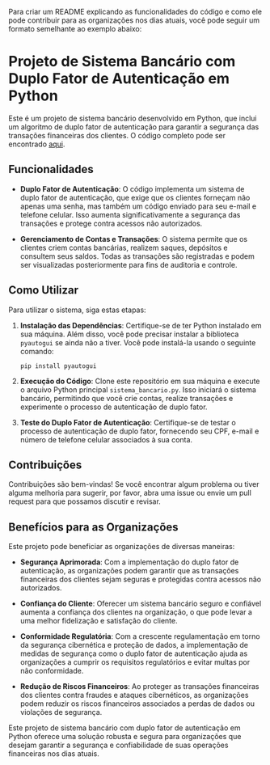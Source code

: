 Para criar um README explicando as funcionalidades do código e como ele pode contribuir para as organizações nos dias atuais, você pode seguir um formato semelhante ao exemplo abaixo:

# Projeto de Sistema Bancário com Duplo Fator de Autenticação em Python

Este é um projeto de sistema bancário desenvolvido em Python, que inclui um algoritmo de duplo fator de autenticação para garantir a segurança das transações financeiras dos clientes. O código completo pode ser encontrado [aqui](https://github.com/Daniel010203/Projeto-de-Sistema-Bancario-com-duplo-fator-de-autenticacao-em-python/tree/a40611d6509335f06ef77923ee5a6f07f0203d54).

## Funcionalidades

- **Duplo Fator de Autenticação**: O código implementa um sistema de duplo fator de autenticação, que exige que os clientes forneçam não apenas uma senha, mas também um código enviado para seu e-mail e telefone celular. Isso aumenta significativamente a segurança das transações e protege contra acessos não autorizados.

- **Gerenciamento de Contas e Transações**: O sistema permite que os clientes criem contas bancárias, realizem saques, depósitos e consultem seus saldos. Todas as transações são registradas e podem ser visualizadas posteriormente para fins de auditoria e controle.

## Como Utilizar

Para utilizar o sistema, siga estas etapas:

1. **Instalação das Dependências**: Certifique-se de ter Python instalado em sua máquina. Além disso, você pode precisar instalar a biblioteca `pyautogui` se ainda não a tiver. Você pode instalá-la usando o seguinte comando:
   ```
   pip install pyautogui
   ```

2. **Execução do Código**: Clone este repositório em sua máquina e execute o arquivo Python principal `sistema_bancario.py`. Isso iniciará o sistema bancário, permitindo que você crie contas, realize transações e experimente o processo de autenticação de duplo fator.

3. **Teste do Duplo Fator de Autenticação**: Certifique-se de testar o processo de autenticação de duplo fator, fornecendo seu CPF, e-mail e número de telefone celular associados à sua conta.

## Contribuições

Contribuições são bem-vindas! Se você encontrar algum problema ou tiver alguma melhoria para sugerir, por favor, abra uma issue ou envie um pull request para que possamos discutir e revisar.

## Benefícios para as Organizações

Este projeto pode beneficiar as organizações de diversas maneiras:

- **Segurança Aprimorada**: Com a implementação do duplo fator de autenticação, as organizações podem garantir que as transações financeiras dos clientes sejam seguras e protegidas contra acessos não autorizados.

- **Confiança do Cliente**: Oferecer um sistema bancário seguro e confiável aumenta a confiança dos clientes na organização, o que pode levar a uma melhor fidelização e satisfação do cliente.

- **Conformidade Regulatória**: Com a crescente regulamentação em torno da segurança cibernética e proteção de dados, a implementação de medidas de segurança como o duplo fator de autenticação ajuda as organizações a cumprir os requisitos regulatórios e evitar multas por não conformidade.

- **Redução de Riscos Financeiros**: Ao proteger as transações financeiras dos clientes contra fraudes e ataques cibernéticos, as organizações podem reduzir os riscos financeiros associados a perdas de dados ou violações de segurança.

Este projeto de sistema bancário com duplo fator de autenticação em Python oferece uma solução robusta e segura para organizações que desejam garantir a segurança e confiabilidade de suas operações financeiras nos dias atuais.
